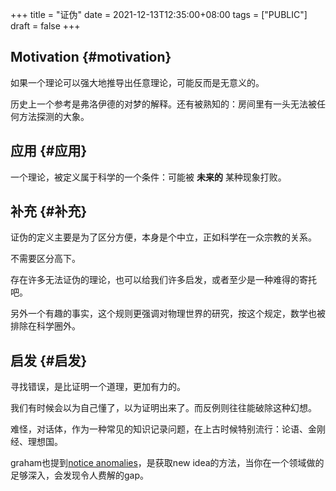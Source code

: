 +++
title = "证伪"
date = 2021-12-13T12:35:00+08:00
tags = ["PUBLIC"]
draft = false
+++

## Motivation {#motivation}

如果一个理论可以强大地推导出任意理论，可能反而是无意义的。

历史上一个参考是弗洛伊德的对梦的解释。还有被熟知的：房间里有一头无法被任何方法探测的大象。

<!--more-->


## 应用 {#应用}

一个理论，被定义属于科学的一个条件：可能被 **未来的** 某种现象打败。


## 补充 {#补充}

证伪的定义主要是为了区分方便，本身是个中立，正如科学在一众宗教的关系。

不需要区分高下。

存在许多无法证伪的理论，也可以给我们许多启发，或者至少是一种难得的寄托吧。

另外一个有趣的事实，这个规则更强调对物理世界的研究，按这个规定，数学也被排除在科学圈外。


## 启发 {#启发}

寻找错误，是比证明一个道理，更加有力的。

我们有时候会以为自己懂了，以为证明出来了。而反例则往往能破除这种幻想。

难怪，对话体，作为一种常见的知识记录问题，在上古时候特别流行：论语、金刚经、理想国。

graham也提到[notice anomalies](http://www.paulgraham.com/getideas.html)，是获取new idea的方法，当你在一个领域做的足够深入，会发现令人费解的gap。
